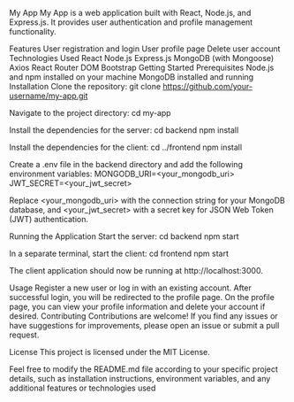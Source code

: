 My App
My App is a web application built with React, Node.js, and Express.js. It provides user authentication and profile management functionality.

Features
User registration and login
User profile page
Delete user account
Technologies Used
React
Node.js
Express.js
MongoDB (with Mongoose)
Axios
React Router DOM
Bootstrap
Getting Started
Prerequisites
Node.js and npm installed on your machine
MongoDB installed and running
Installation
Clone the repository:
git clone https://github.com/your-username/my-app.git



Navigate to the project directory:
cd my-app



Install the dependencies for the server:
cd backend
npm install



Install the dependencies for the client:
cd ../frontend
npm install



Create a .env file in the backend directory and add the following environment variables:
MONGODB_URI=<your_mongodb_uri>
JWT_SECRET=<your_jwt_secret>



Replace <your_mongodb_uri> with the connection string for your MongoDB database, and <your_jwt_secret> with a secret key for JSON Web Token (JWT) authentication.

Running the Application
Start the server:
cd backend
npm start



In a separate terminal, start the client:
cd frontend
npm start



The client application should now be running at http://localhost:3000.

Usage
Register a new user or log in with an existing account.
After successful login, you will be redirected to the profile page.
On the profile page, you can view your profile information and delete your account if desired.
Contributing
Contributions are welcome! If you find any issues or have suggestions for improvements, please open an issue or submit a pull request.

License
This project is licensed under the MIT License.

Feel free to modify the README.md file according to your specific project details, such as installation instructions, environment variables, and any additional features or technologies used
